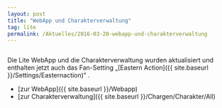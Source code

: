 ```yaml
---
layout: post
title: "WebApp und Charakterverwaltung"
tag: lite
permalink: /Aktuelles/2016-03-20-webapp-und-charakterverwaltung
---
```


<img alt="" class="floatleft" src="{{ site.baseurl }}/assets/pics/webapp.png" /><img alt="" src="{{ site.baseurl }}/assets/pics/charaktere.png" />

Die Lite WebApp und die Charakterverwaltung wurden aktualisiert und enthalten jetzt auch das Fan-Setting &bdquo;[Eastern Action]({{ site.baseurl }}/Settings/Easternaction)&ldquo; .

- [zur WebApp]({{ site.baseurl }}/Webapp)
- [zur Charakterverwaltung]({{ site.baseurl }}/Chargen/Charakter/All)




